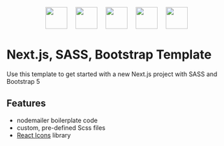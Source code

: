 <p align="center">
    <img src="https://images.ctfassets.net/23aumh6u8s0i/6pjUKboBuFLvCKkE3esaFA/5f2101d6d2add5c615db5e98a553fc44/nextjs.jpeg" height="50" style="margin-right: 15px">
    <img src="https://upload.wikimedia.org/wikipedia/commons/thumb/a/a7/React-icon.svg/2300px-React-icon.svg.png" height="50">
    <img style="margin-inline: 15px" src="https://cdn.iconscout.com/icon/free/png-256/free-sass-226054.png" height="50">
    <img style="margin-right: 15px;" src="https://camo.githubusercontent.com/2512b49c89512f2ff3718f7257f48ed5c46a4e331abbd890b6c5e8c0e458434f/68747470733a2f2f676574626f6f7473747261702e636f6d2f646f63732f352e322f6173736574732f6272616e642f626f6f7473747261702d6c6f676f2d736861646f772e706e67" height="50">
    <img src="https://upload.wikimedia.org/wikipedia/commons/thumb/4/4c/Typescript_logo_2020.svg/1200px-Typescript_logo_2020.svg.png" height="50">
</p>

# Next.js, SASS, Bootstrap Template
Use this template to get started with a new Next.js project with SASS and Bootstrap 5

## Features
- nodemailer boilerplate code
- custom, pre-defined Scss files
- [React Icons](https://react-icons.github.io/react-icons/) library

